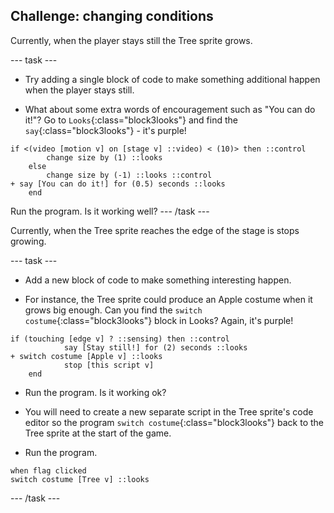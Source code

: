 ## Challenge: changing conditions

Currently, when the player stays still the Tree sprite grows.

--- task ---

+ Try adding a single block of code to make something additional happen when the player stays still. 

+ What about some extra words of encouragement such as "You can do it!"? Go to `Looks`{:class="block3looks"} and find the `say`{:class="block3looks"} -  it's purple!

```blocks3
if <(video [motion v] on [stage v] ::video) < (10)> then ::control 
		change size by (1) ::looks
	else 
		change size by (-1) ::looks ::control
+ say [You can do it!] for (0.5) seconds ::looks
	end
```
Run the program. Is it working well?
--- /task ---

Currently, when the Tree sprite reaches the edge of the stage is stops growing.

--- task ---

+ Add a new block of code to make something interesting happen.

+ For instance, the Tree sprite could produce an Apple costume when it grows big enough. Can you find the `switch costume`{:class="block3looks"} block in Looks? Again, it's purple!

```blocks3
if (touching [edge v] ? ::sensing) then ::control
			say [Stay still!] for (2) seconds ::looks
+ switch costume [Apple v] ::looks
			stop [this script v] 
	end
```
+ Run the program. Is it working ok?

+ You will need to create a new separate script in the Tree sprite's code editor so the program `switch costume`{:class="block3looks"} back to the Tree sprite at the start of the game. 

+ Run the program.
```blocks3
when flag clicked
switch costume [Tree v] ::looks
```
--- /task ---



